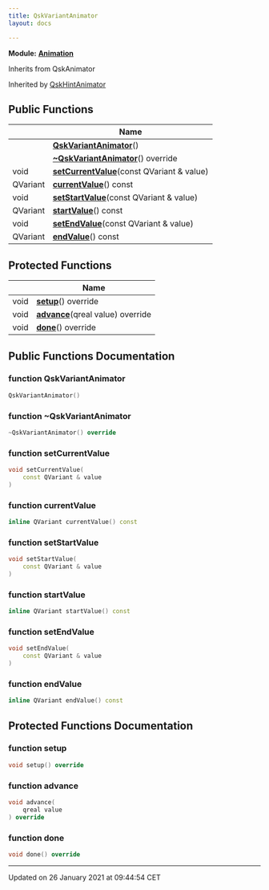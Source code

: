 ```yaml
---
title: QskVariantAnimator
layout: docs

---
```



**Module:** **[Animation](/docs/modules/group___animation/)**



Inherits from QskAnimator

Inherited by [QskHintAnimator](/docs/classes/class_qsk_hint_animator/)

## Public Functions

|                | Name           |
| -------------- | -------------- |
| | **[QskVariantAnimator](/docs/classes/class_qsk_variant_animator/#function-qskvariantanimator)**() |
| | **[~QskVariantAnimator](/docs/classes/class_qsk_variant_animator/#function-~qskvariantanimator)**() override |
| void | **[setCurrentValue](/docs/classes/class_qsk_variant_animator/#function-setcurrentvalue)**(const QVariant & value) |
| QVariant | **[currentValue](/docs/classes/class_qsk_variant_animator/#function-currentvalue)**() const |
| void | **[setStartValue](/docs/classes/class_qsk_variant_animator/#function-setstartvalue)**(const QVariant & value) |
| QVariant | **[startValue](/docs/classes/class_qsk_variant_animator/#function-startvalue)**() const |
| void | **[setEndValue](/docs/classes/class_qsk_variant_animator/#function-setendvalue)**(const QVariant & value) |
| QVariant | **[endValue](/docs/classes/class_qsk_variant_animator/#function-endvalue)**() const |

## Protected Functions

|                | Name           |
| -------------- | -------------- |
| void | **[setup](/docs/classes/class_qsk_variant_animator/#function-setup)**() override |
| void | **[advance](/docs/classes/class_qsk_variant_animator/#function-advance)**(qreal value) override |
| void | **[done](/docs/classes/class_qsk_variant_animator/#function-done)**() override |

## Public Functions Documentation

### function QskVariantAnimator

```cpp
QskVariantAnimator()
```


### function ~QskVariantAnimator

```cpp
~QskVariantAnimator() override
```


### function setCurrentValue

```cpp
void setCurrentValue(
    const QVariant & value
)
```


### function currentValue

```cpp
inline QVariant currentValue() const
```


### function setStartValue

```cpp
void setStartValue(
    const QVariant & value
)
```


### function startValue

```cpp
inline QVariant startValue() const
```


### function setEndValue

```cpp
void setEndValue(
    const QVariant & value
)
```


### function endValue

```cpp
inline QVariant endValue() const
```


## Protected Functions Documentation

### function setup

```cpp
void setup() override
```


### function advance

```cpp
void advance(
    qreal value
) override
```


### function done

```cpp
void done() override
```


-------------------------------

Updated on 26 January 2021 at 09:44:54 CET